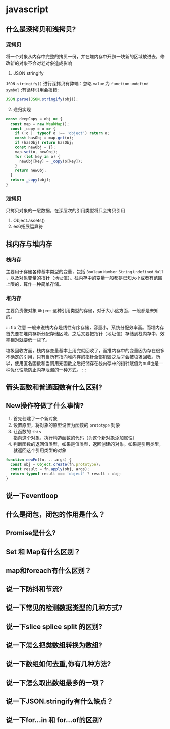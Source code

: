 # javascript

## 什么是深拷贝和浅拷贝?
  ### 深拷贝
  将一个对象从内存中完整的拷贝一份，并在堆内存中开辟一块新的区域放进去，修改新的对象不会对老对象造成影响
  1. JSON.stringify

  <code>JSON.stringify()</code> 进行深拷贝有弊端：忽略 <code>value</code> 为 <code>function</code> <code>undefind</code> <code>
  symbol</code> ;有循环引用会报错;
  ``` javascript
  JSON.parse(JSON.stringify(obj));
  ```
  2. 递归实现
  ``` javascript
  const deepCopy = obj => {
    const map = new WeakMap();
    const _copy = o => {
      if (!o || typeof o !== 'object') return o;
      const hasObj = map.get(o);
      if (hasObj) return hasObj;
      const newObj = {};
      map.set(o, newObj);
      for (let key in o) {
        newObj[key] = _copy(o[key]);
      }
      return newObj;
    }
    return _copy(obj);
  }
  ```
  ### 浅拷贝
  只拷贝对象的一层数据，在深层次的引用类型将只会拷贝引用
  1. Object.assets()
  2. es6拓展运算符

## 栈内存与堆内存
  ### 栈内存

  主要用于存储各种基本类型的变量，包括 <code>Boolean</code> <code>Number</code> <code>String</code> <code>Undefined</code> <code>Null</code> ，以及对象变量的指针（地址值）。栈内存中的变量一般都是已知大小或者有范围上限的，算作一种简单存储。

  ### 堆内存

  主要负责像对象 <code>Object</code> 这种引用类型的存储，对于大小这方面，一般都是未知的。

  ::: tip 注意
  一般来说栈内存是线性有序存储，容量小，系统分配效率高。而堆内存首先要在堆内存新分配存储区域，之后又要把指针（地址值）存储到栈内存中，效率相对就要低一些了。

  垃圾回收方面，栈内存变量基本上用完就回收了，而推内存中的变量因为存在很多不确定的引用，只有当所有指向堆内存的指针全部销毁之后才会被垃圾回收。所以，使用匿名函数和当调用完函数之后把储存在栈内存中的指针赋值为null也是一种优化性能防止内存泄漏的一种方式。
  :::

## 箭头函数和普通函数有什么区别?

## New操作符做了什么事情?
1. 首先创建了一个新对象
2. 设置原型，将对象的原型设置为函数的 <code>prototype</code> 对象
3. 让函数的 <code>this</code> 指向这个对象，执行构造函数的代码（为这个新对象添加属性）
4. 判断函数的返回值类型，如果是值类型，返回创建的对象。如果是引用类型，就返回这个引用类型的对象

```javascript
function newFn(fn, ...args) {
  const obj = Object.create(fn.prototype);
  const result = fn.apply(obj, args);
  return typeof result === 'object' ? result : obj;
}
```

## 说一下eventloop

## 什么是闭包，闭包的作用是什么？

## Promise是什么?

## Set 和 Map有什么区别？

## map和foreach有什么区别？

## 说一下防抖和节流?

## 说一下常见的检测数据类型的几种方式?

## 说一下slice splice split 的区别?

## 说一下怎么把类数组转换为数组?

## 说一下数组如何去重,你有几种方法?

## 说一下怎么取出数组最多的一项？

## 说一下JSON.stringify有什么缺点？

## 说一下for...in 和 for...of的区别?